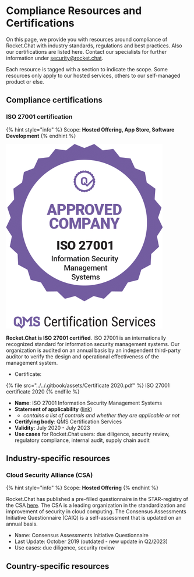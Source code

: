 # Compliance Resources and Certifications

On this page, we provide you with resources around compliance of Rocket.Chat with industry standards, regulations and best practices. Also our certifications are listed here. Contact our specialists for further information under [security@rocket.chat](mailto:security@rocket.chat).

Each resource is tagged with a section to indicate the scope. Some resources only apply to our hosted services, others to our self-managed product or else.

## Compliance certifications

### ISO 27001 certification

{% hint style="info" %}
Scope: **Hosted Offering, App Store, Software Development**
{% endhint %}

![](<../../.gitbook/assets/27001 small.png>)

**Rocket.Chat is ISO 27001 certified**. ISO 27001 is an internationally recognized standard for information security management systems. Our organization is audited on an annual basis by an independent third-party auditor to verify the design and operational effectiveness of the management system.

* Certificate:

{% file src="../../.gitbook/assets/Certificate 2020.pdf" %}
ISO 27001 certificate 2020
{% endfile %}

* **Name**: ISO 27001 Information Security Management Systems
* **Statement of applicability** ([link](https://drive.google.com/file/d/1SVkm0JGGwa5MAZQHe1WwiUgswabdqMNW/view?usp=sharing))
*
  * _contains a list of controls and whether they are applicable or not_
* **Certifying body**: QMS Certification Services
* **Validity**: July 2020 - July 2023
* **Use cases** for Rocket.Chat users: due diligence, security review, regulatory compliance, internal audit, supply chain audit

## Industry-specific resources

### Cloud Security Alliance (CSA)

{% hint style="info" %}
Scope: **Hosted Offering**
{% endhint %}

Rocket.Chat has published a pre-filled questionnaire in the STAR-registry of the CSA [here](https://cloudsecurityalliance.org/star/registry/rocket-chat). The CSA is a leading organization in the standardization and improvement of security in cloud computing. The Consensus Assessments Initiative Questionnaire (CAIQ) is a self-assessment that is updated on an annual basis.

* Name: Consensus Assessments Initiative Questionnaire
* Last Update: October 2019 (outdated - new update in Q2/2023)
* Use cases: due diligence, security review

## Country-specific resources
